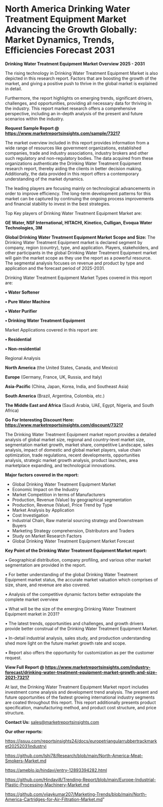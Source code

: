 # North America Drinking Water Treatment Equipment Market Advancing the Growth Globally: Market Dynamics, Trends, Efficiencies Forecast 2031

<Strong> Drinking Water Treatment Equipment Market Overview 2025 - 2031</strong>

The rising technology in Drinking Water Treatment Equipment Market is also depicted in this research report. Factors that are boosting the growth of the market, and giving a positive push to thrive in the global market is explained in detail.

Furthermore, the report highlights on emerging trends, significant drivers, challenges, and opportunities, providing all necessary data for thriving in the industry. This report market research offers a comprehensive perspective, including an in-depth analysis of the present and future scenarios within the industry.

<strong>Request Sample Report @ <a href=https://www.marketreportsinsights.com/sample/73217>https://www.marketreportsinsights.com/sample/73217</a></strong>

The market overview included in this report provides information from a wide range of resources like government organizations, established companies, trade and industry associations, industry brokers and other such regulatory and non-regulatory bodies. The data acquired from these organizations authenticate the Drinking Water Treatment Equipment research report, thereby aiding the clients in better decision making. Additionally, the data provided in this report offers a contemporary understanding of the market dynamics.

The leading players are focusing mainly on technological advancements in order to improve efficiency. The long-term development patterns for this market can be captured by continuing the ongoing process improvements and financial stability to invest in the best strategies.

Top Key players of Drinking Water Treatment Equipment Market are:

<strong>GE Water, NSF International, HITACHI, Kinetico, Culligan, Evoqua Water Technologies, 3M</strong>

<strong><b>Global Drinking Water Treatment Equipment Market Scope and Size:</b></strong>
The Drinking Water Treatment Equipment market is declared segment by company, region (country), type, and application. Players, stakeholders, and other participants in the global Drinking Water Treatment Equipment market will gain the market scope as they use the report as a powerful resource. The segmental analysis focuses on revenue and product by type and application and the forecast period of 2025-2031.

Drinking Water Treatment Equipment Market Types covered in this report are:

<strong>• Water Softener

• Pure Water Machine

• Water Purifier

• Drinking Water Treatment Equipment</strong>

Market Applications covered in this report are:

<strong>• Residential

• Non-residential</strong> 

Regional Analysis

<strong>North America</strong> (the United States, Canada, and Mexico)

<strong>Europe</strong> (Germany, France, UK, Russia, and Italy)

<strong>Asia-Pacific</strong> (China, Japan, Korea, India, and Southeast Asia)

<strong>South America</strong> (Brazil, Argentina, Colombia, etc.)

<strong>The Middle East and Africa</strong> (Saudi Arabia, UAE, Egypt, Nigeria, and South Africa)

<strong>Go For Interesting Discount Here: <a href=https://www.marketreportsinsights.com/discount/73217>https://www.marketreportsinsights.com/discount/73217</a></strong>

The Drinking Water Treatment Equipment market report provides a detailed analysis of global market size, regional and country-level market size, segmentation market growth, market share, competitive Landscape, sales analysis, impact of domestic and global market players, value chain optimization, trade regulations, recent developments, opportunities analysis, strategic market growth analysis, product launches, area marketplace expanding, and technological innovations.

<strong><b>Major factors covered in the report:</b></strong>
<ul>
  <li>Global Drinking Water Treatment Equipment Market </li>
  <li>Economic Impact on the Industry</li>
  <li>Market Competition in terms of Manufacturers</li>
  <li>Production, Revenue (Value) by geographical segmentation</li>
  <li>Production, Revenue (Value), Price Trend by Type</li>
  <li>Market Analysis by Application</li>
  <li>Cost Investigation</li>
  <li>Industrial Chain, Raw material sourcing strategy and Downstream Buyers</li>
  <li>Marketing Strategy comprehension, Distributors and Traders</li>
  <li>Study on Market Research Factors</li>
  <li>Global Drinking Water Treatment Equipment Market Forecast</li>
</ul>

<strong><b>Key Point of the Drinking Water Treatment Equipment Market report:</b></strong>

• Geographical distribution, company profiling, and various other market segmentation are provided in the report.

• For better understanding of the global Drinking Water Treatment Equipment market status, the accurate market valuation which comprises of size, share, and revenue are also covered.

• Analysis of the competitive dynamic factors better extrapolate the complete market overview

• What will be the size of the emerging Drinking Water Treatment Equipment market in 2031?

• The latest trends, opportunities and challenges, and growth drivers provide better construal of the Drinking Water Treatment Equipment Market.

• In-detail industrial analysis, sales study, and production understanding shed more light on the future market growth rate and scope.

• Report also offers the opportunity for customization as per the customer request.

<strong><b>View Full Report @ <a href=https://www.marketreportsinsights.com/industry-forecast/drinking-water-treatment-equipment-market-growth-and-size-2021-73217>https://www.marketreportsinsights.com/industry-forecast/drinking-water-treatment-equipment-market-growth-and-size-2021-73217</a></b></strong>


At last, the Drinking Water Treatment Equipment Market report includes investment come analysis and development trend analysis. The present and future opportunities of the fastest growing international industry segments are coated throughout this report. This report additionally presents product specification, manufacturing method, and product cost structure, and price structure.

<strong>Contact Us:</strong>
sales@marketreportsinsights.com

<strong>Our other reports:</strong>

<a href=https://issuu.com/reportsinsights24/docs/europetriangularrubbertrackmarket20252031industryi>https://issuu.com/reportsinsights24/docs/europetriangularrubbertrackmarket20252031industryi</a>

<a href=https://github.com/Ishi78/Research/blob/main/North-America-Meat-Smokers-Market.md>https://github.com/Ishi78/Research/blob/main/North-America-Meat-Smokers-Market.md</a>

<a href=https://ameblo.jp/hindavi/entry-12893394282.html>https://ameblo.jp/hindavi/entry-12893394282.html</a>

<a href=https://github.com/Hindavi8/Trending-Report/blob/main/Europe-Industrial-Plastic-Processing-Machinery-Market.md>https://github.com/Hindavi8/Trending-Report/blob/main/Europe-Industrial-Plastic-Processing-Machinery-Market.md</a>

<a href=https://github.com/vijaykumar207/Marketing-Trends/blob/main/North-America-Cartridges-for-Air-Filtration-Market.md>https://github.com/vijaykumar207/Marketing-Trends/blob/main/North-America-Cartridges-for-Air-Filtration-Market.md</a>"

